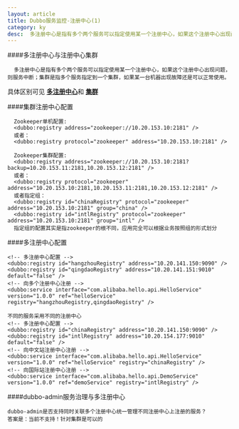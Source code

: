 ```yaml
---
layout: article
title: Dubbo服务监控-注册中心(1)
category: ky
desc:  多注册中心是指有多个两个服务可以指定使用某一个注册中心，如果这个注册中心出现问题
---
```

####多注册中心与注册中心集群

      多注册中心是指有多个两个服务可以指定使用某一个注册中心，如果这个注册中心出现问题，则服务中断；集群是指多个服务指定到一个集群，如果某一台机器出现故障还是可以正常使用。
具体区别可见 [**多注册中心**](http://alibaba.github.io/dubbo-doc-static/Multi+Registry-zh.htm)和 [**集群**](http://alibaba.github.io/dubbo-doc-static/Zookeeper+Registry-zh.htm)

####集群注册中心配置
      
      Zookeeper单机配置:
      <dubbo:registry address="zookeeper://10.20.153.10:2181" />
      或者：
      <dubbo:registry protocol="zookeeper" address="10.20.153.10:2181" />

      Zookeeper集群配置:
      <dubbo:registry address="zookeeper://10.20.153.10:2181?backup=10.20.153.11:2181,10.20.153.12:2181" />
      或者：
      <dubbo:registry protocol="zookeeper" address="10.20.153.10:2181,10.20.153.11:2181,10.20.153.12:2181" />
      或者指定组：
      <dubbo:registry id="chinaRegistry" protocol="zookeeper" address="10.20.153.10:2181" group="china" />
      <dubbo:registry id="intlRegistry" protocol="zookeeper" address="10.20.153.10:2181" group="intl" />
      指定组的配置其实是指zookeeper的根不同，应用完全可以根据业务按照组的形式划分

####多注册中心配置
      
    <!-- 多注册中心配置 -->
    <dubbo:registry id="hangzhouRegistry" address="10.20.141.150:9090" />
    <dubbo:registry id="qingdaoRegistry" address="10.20.141.151:9010" default="false" />
    <!-- 向多个注册中心注册 -->
    <dubbo:service interface="com.alibaba.hello.api.HelloService" version="1.0.0" ref="helloService" registry="hangzhouRegistry,qingdaoRegistry" />

    不同的服务采用不同的注册中心
    <!-- 多注册中心配置 -->
    <dubbo:registry id="chinaRegistry" address="10.20.141.150:9090" />
    <dubbo:registry id="intlRegistry" address="10.20.154.177:9010" default="false" />
    <!-- 向中文站注册中心注册 -->
    <dubbo:service interface="com.alibaba.hello.api.HelloService" version="1.0.0" ref="helloService" registry="chinaRegistry" />
    <!-- 向国际站注册中心注册 -->
    <dubbo:service interface="com.alibaba.hello.api.DemoService" version="1.0.0" ref="demoService" registry="intlRegistry" />

####dubbo-admin服务治理与多注册中心

    dubbo-admin是否支持同时关联多个注册中心统一管理不同注册中心上注册的服务？
    答案是：当前不支持！针对集群是可以的

    
      